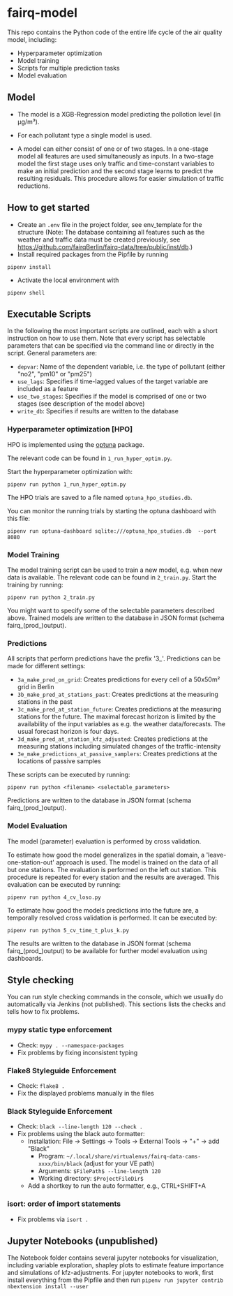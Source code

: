 # fairq-model
This repo contains the Python code of the entire life cycle of the air quality model, including:

- Hyperparameter optimization
- Model training
- Scripts for multiple prediction tasks
- Model evaluation

## Model
- The model is a XGB-Regression model predicting the pollotion level (in µg/m³).

- For each pollutant type a single model is used.
- A model can either consist of one or of two stages. In a one-stage model all features are  used simultaneously as inputs. In a two-stage model the first stage uses only traffic and time-constant variables to make an initial prediction and the second stage learns to predict the resulting residuals. This procedure allows for easier simulation of traffic reductions.

## How to get started
- Create an `.env` file in the project folder, see env_template for the structure (Note: The database containing all features such as the weather and traffic data must be created previously, see https://github.com/fairqBerlin/fairq-data/tree/public/inst/db.)
- Install required packages from the Pipfile by running
```shell
pipenv install
```
- Activate the local environment with
```shell
pipenv shell
```

## Executable Scripts
In the following the most important scripts are outlined, each with a short instruction on how to use them.
Note that every script has selectable parameters that can be specified via the command line or directly in the script.
General parameters are:

- `depvar`: Name of the dependent variable, i.e. the type of pollutant (either "no2", "pm10" or "pm25")
- `use_lags`: Specifies if time-lagged values of the target variable are included as a feature
- `use_two_stages`: Specifies if the model is comprised of one or two stages (see description of the model above)
- `write_db`: Specifies if results are written to the database


### Hyperparameter optimization [HPO]
HPO is implemented using the [optuna](https://github.com/optuna/optuna) package.

The relevant code can be found in `1_run_hyper_optim.py`.

Start the hyperparameter optimization with:
```shell
pipenv run python 1_run_hyper_optim.py
```

The HPO trials are saved to a file named `optuna_hpo_studies.db`.

You can monitor the running trials by starting the optuna dashboard with this file:
```shell
pipenv run optuna-dashboard sqlite:///optuna_hpo_studies.db  --port 8080
```

### Model Training
The model training script can be used to train a new model, e.g. when new data is available.
The relevant code can be found in `2_train.py`.
Start the training by running:
```shell
pipenv run python 2_train.py
```
You might want to specify some of the selectable parameters described above.
Trained models are written to the database in JSON format (schema fairq\_(prod\_)output).

### Predictions
All scripts that perform predictions have the prefix '3_'.
Predictions can be made for different settings:
- `3a_make_pred_on_grid`: Creates predictions for every cell of a 50x50m² grid in Berlin
- `3b_make_pred_at_stations_past`: Creates predictions at the measuring stations in the past
- `3c_make_pred_at_station_future`: Creates predictions at the measuring stations for the future. The maximal forecast horizon is limited by the availability of the input variables as e.g. the weather data/forecasts. The usual forecast horizon is four days.
- `3d_make_pred_at_station_kfz_adjusted`: Creates predictions at the measuring stations including simulated changes of the traffic-intensity
- `3e_make_predictions_at_passive_samplers`: Creates predictions at the locations of passive samples

These scripts can be executed by running:
```shell
pipenv run python <filename> <selectable_parameters>
```
Predictions are written to the database in JSON format (schema fairq\_(prod\_)output).

### Model Evaluation
The model (parameter) evaluation is performed by cross validation.


To estimate how good the model generalizes in the spatial domain, a 'leave-one-station-out' approach is used. The model is trained on the data of all but one stations. The evaluation is performed on the left out station. This procedure is repeated for every station and the results are averaged.
This evaluation can be executed by running:
```shell
pipenv run python 4_cv_loso.py
```

To estimate how good the models predictions into the future are, a temporally resolved cross validation is performed. It can be executed by:
```shell
pipenv run python 5_cv_time_t_plus_k.py
```
The results are written to the database in JSON format (schema fairq\_(prod\_)output) to be available for further model evaluation using dashboards.

## Style checking

You can run style checking commands in the console, which we usually do automatically via Jenkins (not published). This sections lists the checks and tells how to fix problems.

### mypy static type enforcement
- Check: `mypy . --namespace-packages`
- Fix problems by fixing inconsistent typing

### Flake8 Styleguide Enforcement
- Check: `flake8 .`
- Fix the displayed problems manually in the files

### Black Styleguide Enforcement
- Check: `black --line-length 120 --check .`
- Fix problems using the black auto formatter:
  - Installation: File -> Settings -> Tools -> External Tools -> "+" -> add "Black"
    - Program: `~/.local/share/virtualenvs/fairq-data-cams-xxxx/bin/black` (adjust for your VE path)
    - Arguments: `$FilePath$ --line-length 120`
    - Working directory: `$ProjectFileDir$`
  - Add a shortkey to run the auto formatter, e.g., CTRL+SHIFT+A

### isort: order of import statements
- Fix problems via `isort .`


## Jupyter Notebooks (unpublished)
The Notebook folder contains several jupyter notebooks for visualization, including variable exploration, shapley plots to estimate feature importance and simulations of kfz-adjustments.
For jupyter notebooks to work, first install everything from the Pipfile and then run
`pipenv run jupyter contrib nbextension install --user`

